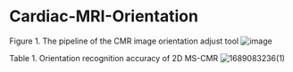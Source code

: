 # Cardiac-MRI-Orientation
Figure 1. The pipeline of the CMR image orientation adjust tool
![image](https://github.com/lym0326/Cardiac-MRI-Orientation/assets/132065945/b602e353-d42a-44d9-b0ca-7e307c3e3d58)

Table 1. Orientation recognition accuracy of 2D MS-CMR
![1689083236(1)](https://github.com/lym0326/Cardiac-MRI-Orientation/assets/132065945/1fe66b18-9961-41a3-b52a-037615160def)
